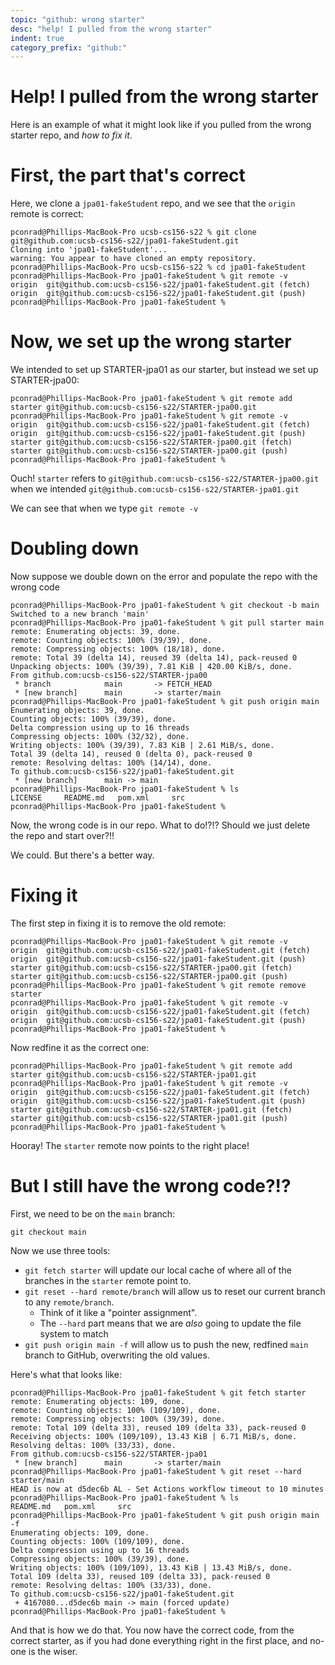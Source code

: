 ```yaml
---
topic: "github: wrong starter"
desc: "help! I pulled from the wrong starter"
indent: true
category_prefix: "github:"
---
```



# Help! I pulled from the wrong starter

Here is an example of what it might look like if you pulled from the wrong starter repo, and *how to fix it*.

# First, the part that's correct

Here, we clone a `jpa01-fakeStudent` repo, and we see that the `origin` remote is correct:

```
pconrad@Phillips-MacBook-Pro ucsb-cs156-s22 % git clone git@github.com:ucsb-cs156-s22/jpa01-fakeStudent.git
Cloning into 'jpa01-fakeStudent'...
warning: You appear to have cloned an empty repository.
pconrad@Phillips-MacBook-Pro ucsb-cs156-s22 % cd jpa01-fakeStudent 
pconrad@Phillips-MacBook-Pro jpa01-fakeStudent % git remote -v
origin	git@github.com:ucsb-cs156-s22/jpa01-fakeStudent.git (fetch)
origin	git@github.com:ucsb-cs156-s22/jpa01-fakeStudent.git (push)
pconrad@Phillips-MacBook-Pro jpa01-fakeStudent % 
```

# Now, we set up the wrong starter

We intended to set up STARTER-jpa01 as our starter, but instead we set up STARTER-jpa00:

```
pconrad@Phillips-MacBook-Pro jpa01-fakeStudent % git remote add starter git@github.com:ucsb-cs156-s22/STARTER-jpa00.git    
pconrad@Phillips-MacBook-Pro jpa01-fakeStudent % git remote -v
origin	git@github.com:ucsb-cs156-s22/jpa01-fakeStudent.git (fetch)
origin	git@github.com:ucsb-cs156-s22/jpa01-fakeStudent.git (push)
starter	git@github.com:ucsb-cs156-s22/STARTER-jpa00.git (fetch)
starter	git@github.com:ucsb-cs156-s22/STARTER-jpa00.git (push)
pconrad@Phillips-MacBook-Pro jpa01-fakeStudent % 
```

Ouch!   `starter` refers to `git@github.com:ucsb-cs156-s22/STARTER-jpa00.git ` when we intended `git@github.com:ucsb-cs156-s22/STARTER-jpa01.git`

We can see that when we type `git remote -v`

# Doubling down

Now suppose we double down on the error and populate the repo with the wrong code

```
pconrad@Phillips-MacBook-Pro jpa01-fakeStudent % git checkout -b main
Switched to a new branch 'main'
pconrad@Phillips-MacBook-Pro jpa01-fakeStudent % git pull starter main
remote: Enumerating objects: 39, done.
remote: Counting objects: 100% (39/39), done.
remote: Compressing objects: 100% (18/18), done.
remote: Total 39 (delta 14), reused 39 (delta 14), pack-reused 0
Unpacking objects: 100% (39/39), 7.81 KiB | 420.00 KiB/s, done.
From github.com:ucsb-cs156-s22/STARTER-jpa00
 * branch            main       -> FETCH_HEAD
 * [new branch]      main       -> starter/main
pconrad@Phillips-MacBook-Pro jpa01-fakeStudent % git push origin main
Enumerating objects: 39, done.
Counting objects: 100% (39/39), done.
Delta compression using up to 16 threads
Compressing objects: 100% (32/32), done.
Writing objects: 100% (39/39), 7.83 KiB | 2.61 MiB/s, done.
Total 39 (delta 14), reused 0 (delta 0), pack-reused 0
remote: Resolving deltas: 100% (14/14), done.
To github.com:ucsb-cs156-s22/jpa01-fakeStudent.git
 * [new branch]      main -> main
pconrad@Phillips-MacBook-Pro jpa01-fakeStudent % ls
LICENSE		README.md	pom.xml		src
pconrad@Phillips-MacBook-Pro jpa01-fakeStudent % 
```

Now, the wrong code is in our repo.  What to do!?!?  Should we just delete the repo and start over?!!

We could.  But there's a better way.

# Fixing it

The first step in fixing it is to remove the old remote:

```
pconrad@Phillips-MacBook-Pro jpa01-fakeStudent % git remote -v
origin	git@github.com:ucsb-cs156-s22/jpa01-fakeStudent.git (fetch)
origin	git@github.com:ucsb-cs156-s22/jpa01-fakeStudent.git (push)
starter	git@github.com:ucsb-cs156-s22/STARTER-jpa00.git (fetch)
starter	git@github.com:ucsb-cs156-s22/STARTER-jpa00.git (push)
pconrad@Phillips-MacBook-Pro jpa01-fakeStudent % git remote remove starter
pconrad@Phillips-MacBook-Pro jpa01-fakeStudent % git remote -v
origin	git@github.com:ucsb-cs156-s22/jpa01-fakeStudent.git (fetch)
origin	git@github.com:ucsb-cs156-s22/jpa01-fakeStudent.git (push)
pconrad@Phillips-MacBook-Pro jpa01-fakeStudent % 
```

Now redfine it as the correct one:

```
pconrad@Phillips-MacBook-Pro jpa01-fakeStudent % git remote add starter git@github.com:ucsb-cs156-s22/STARTER-jpa01.git 
pconrad@Phillips-MacBook-Pro jpa01-fakeStudent % git remote -v
origin	git@github.com:ucsb-cs156-s22/jpa01-fakeStudent.git (fetch)
origin	git@github.com:ucsb-cs156-s22/jpa01-fakeStudent.git (push)
starter	git@github.com:ucsb-cs156-s22/STARTER-jpa01.git (fetch)
starter	git@github.com:ucsb-cs156-s22/STARTER-jpa01.git (push)
pconrad@Phillips-MacBook-Pro jpa01-fakeStudent % 
```

Hooray! The `starter` remote now points to the right place!

# But I still have the wrong code?!?

First, we need to be on the `main` branch:

```
git checkout main
```

Now we use three tools:

* `git fetch starter` will update our local cache of where all of the branches in the `starter` remote point to.
* `git reset --hard remote/branch` will allow us to reset our current branch to any `remote/branch`.  
   * Think of it like a "pointer assignment".  
   * The `--hard` part means that we are *also* going to update the file system to match
* `git push origin main -f` will allow us to push the new, redfined `main` branch to GitHub,  overwriting the old values.

Here's what that looks like:

```
pconrad@Phillips-MacBook-Pro jpa01-fakeStudent % git fetch starter
remote: Enumerating objects: 109, done.
remote: Counting objects: 100% (109/109), done.
remote: Compressing objects: 100% (39/39), done.
remote: Total 109 (delta 33), reused 109 (delta 33), pack-reused 0
Receiving objects: 100% (109/109), 13.43 KiB | 6.71 MiB/s, done.
Resolving deltas: 100% (33/33), done.
From github.com:ucsb-cs156-s22/STARTER-jpa01
 * [new branch]      main       -> starter/main
pconrad@Phillips-MacBook-Pro jpa01-fakeStudent % git reset --hard starter/main
HEAD is now at d5dec6b AL - Set Actions workflow timeout to 10 minutes
pconrad@Phillips-MacBook-Pro jpa01-fakeStudent % ls 
README.md	pom.xml		src
pconrad@Phillips-MacBook-Pro jpa01-fakeStudent % git push origin main -f
Enumerating objects: 109, done.
Counting objects: 100% (109/109), done.
Delta compression using up to 16 threads
Compressing objects: 100% (39/39), done.
Writing objects: 100% (109/109), 13.43 KiB | 13.43 MiB/s, done.
Total 109 (delta 33), reused 109 (delta 33), pack-reused 0
remote: Resolving deltas: 100% (33/33), done.
To github.com:ucsb-cs156-s22/jpa01-fakeStudent.git
 + 4167080...d5dec6b main -> main (forced update)
pconrad@Phillips-MacBook-Pro jpa01-fakeStudent % 
```

And that is how we do that.   You now have the correct code, from the correct starter, as if you had done everything right in the first place,
and no-one is the wiser.
